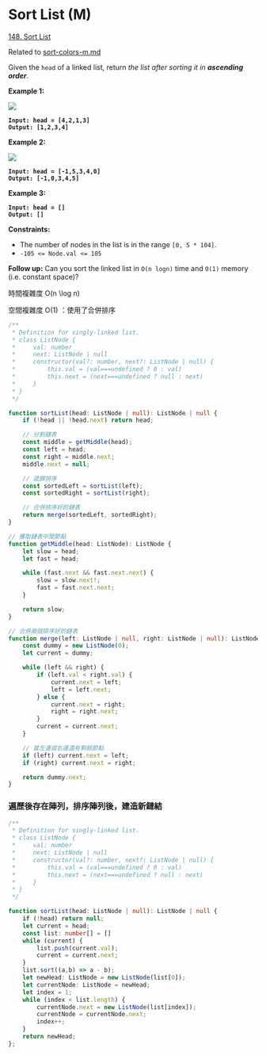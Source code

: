 # Sort List (M)

[148. Sort List](https://leetcode.com/problems/sort-list/)

Related to [sort-colors-m.md](sort-colors-m.md "mention")



Given the `head` of a linked list, return _the list after sorting it in **ascending order**_.

&#x20;

**Example 1:**

![](https://assets.leetcode.com/uploads/2020/09/14/sort\_list\_1.jpg)

<pre><code><strong>Input: head = [4,2,1,3]
</strong><strong>Output: [1,2,3,4]
</strong></code></pre>

**Example 2:**

![](https://assets.leetcode.com/uploads/2020/09/14/sort\_list\_2.jpg)

<pre><code><strong>Input: head = [-1,5,3,4,0]
</strong><strong>Output: [-1,0,3,4,5]
</strong></code></pre>

**Example 3:**

<pre><code><strong>Input: head = []
</strong><strong>Output: []
</strong></code></pre>

&#x20;

**Constraints:**

* The number of nodes in the list is in the range `[0, 5 * 104]`.
* `-105 <= Node.val <= 105`

&#x20;

**Follow up:** Can you sort the linked list in `O(n logn)` time and `O(1)` memory (i.e. constant space)?



時間複雜度 O(n \log n)

空間複雜度 O(1) ：使用了合併排序

```typescript
/**
 * Definition for singly-linked list.
 * class ListNode {
 *     val: number
 *     next: ListNode | null
 *     constructor(val?: number, next?: ListNode | null) {
 *         this.val = (val===undefined ? 0 : val)
 *         this.next = (next===undefined ? null : next)
 *     }
 * }
 */

function sortList(head: ListNode | null): ListNode | null {
    if (!head || !head.next) return head;

    // 分割鏈表
    const middle = getMiddle(head);
    const left = head;
    const right = middle.next;
    middle.next = null;

    // 遞歸排序
    const sortedLeft = sortList(left);
    const sortedRight = sortList(right);

    // 合併排序好的鏈表
    return merge(sortedLeft, sortedRight);
}

// 獲取鏈表中間節點
function getMiddle(head: ListNode): ListNode {
    let slow = head;
    let fast = head;

    while (fast.next && fast.next.next) {
        slow = slow.next!;
        fast = fast.next.next;
    }

    return slow;
}

// 合併兩個排序好的鏈表
function merge(left: ListNode | null, right: ListNode | null): ListNode | null {
    const dummy = new ListNode(0);
    let current = dummy;

    while (left && right) {
        if (left.val < right.val) {
            current.next = left;
            left = left.next;
        } else {
            current.next = right;
            right = right.next;
        }
        current = current.next;
    }

    // 當左邊或右邊還有剩餘節點
    if (left) current.next = left;
    if (right) current.next = right;

    return dummy.next;
}
```



### 遍歷後存在陣列，排序陣列後，建造新鏈結

```typescript
/**
 * Definition for singly-linked list.
 * class ListNode {
 *     val: number
 *     next: ListNode | null
 *     constructor(val?: number, next?: ListNode | null) {
 *         this.val = (val===undefined ? 0 : val)
 *         this.next = (next===undefined ? null : next)
 *     }
 * }
 */

function sortList(head: ListNode | null): ListNode | null {
    if (!head) return null;
    let current = head;
    const list: number[] = []
    while (current) {
        list.push(current.val);
        current = current.next;
    }
    list.sort((a,b) => a - b);
    let newHead: ListNode = new ListNode(list[0]);
    let currentNode: ListNode = newHead;
    let index = 1;
    while (index < list.length) {
        currentNode.next = new ListNode(list[index]); 
        currentNode = currentNode.next;
        index++;
    }
    return newHead;
};
```

